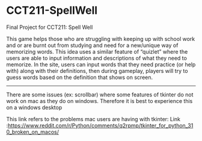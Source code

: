 # CCT211-SpellWell
Final Project for CCT211: Spell Well 

This game helps those who are struggling with keeping up with school work and or are burnt out from studying and need for a new/unique way of memorizing words. This idea uses a similar feature of “quizlet” where the users are able to input information and descriptions of what they need to memorize. In the site, users can input words that they need practice (or help with) along with their definitions, then during gameplay, players will try to guess words based on the definition that shows on screen.

 -------
 
There are some issues (ex: scrollbar) where some features of tkinter do not work on mac as they do on windows.
Therefore it is best to experience this on a windows desktop

This link refers to the problems mac users are having with tkinter:
Link :https://www.reddit.com/r/Python/comments/q2rpmp/tkinter_for_python_310_broken_on_macos/

